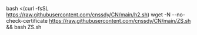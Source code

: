 bash <(curl -fsSL https://raw.githubusercontent.com/cnssdy/CN/main/h2.sh)
wget -N --no-check-certificate https://raw.githubusercontent.com/cnssdy/CN/main/ZS.sh && bash ZS.sh
